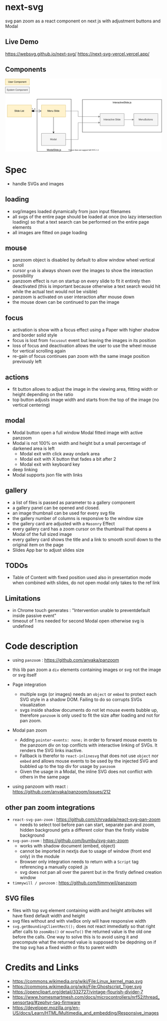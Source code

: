# next-svg
svg pan zoom as a react component on next js with adjustment buttons and Modal

## Live Demo
https://websvg.github.io/next-svg/
https://next-svg-vercel.vercel.app/

## Components
![Components](./Components%20Diagram.svg)
# Spec
* handle SVGs and images
## loading
* svg/images loaded dynamically from json input filenames
* all svgs of the entire page should be loaded at once (no lazy intersection loading) so that a text search can be performed on the entire page elements
* all images are fitted on page loading
## mouse
* panzoom object is disabled by default to allow window wheel vertical scroll
* cursor `grab` is always shown over the images to show the interaction possibility
* panzoom effect is run on startup on every slide to fit it entirely then deactivated (this is important because otherwise a text search would hit while the actual text would not be visible)
* panzoom is activated on user interaction after mouse down
* the mouse down can be continued to pan the image
## focus
* activation is show with a focus effect using a Paper with higher shadow and border solid style
* focus is lost from `focusout` event but leaving the images in its position
* loss of focus and deactivation allows the user to use the wheel mouse for vertical scrolling again
* re-gain of focus continues pan zoom with the same image position previously left
## actions
* fit button allows to adjust the image in the viewing area, fitting width or height depending on the ratio
* top button adjusts image width and starts from the top of the image (no vertical centering)
## modal
* Modal button open a full window Modal fitted image with active panzoom
* Modal is not 100% on width and height but a small percentage of darkened area is left
  * Modal exit with click away ondark area
  * Modal exit with X button that fades a bit after 2
  * Modal exit with keyboard key
* deep linking
* Modal supports json file with links
## gallery
* a list of files is passed as parameter to a gallery component
* a gallery panel can be opened and closed.
* an image thumbnail can be used for every svg file
* the gallery number of columns is responsive to the window size
* the gallery card are adjusted with a `Masonry` Effect
* every gallery card has a zoom cursor on the thumbnail that opens a Modal of the full sized image
* every gallery card shows the title and a link to smooth scroll down to the original item on the page
* Slides App bar to adjust slides size


## TODOs
* Table of Content with fixed position used also in presentation mode when combined with slides, do not open modal only takes to the ref link

## Limitations
* in Chrome touch generates : "Intervention unable to preventdefault inside passive event"
* timeout of 1 ms needed for second Modal open otherwise svg is undefined
# Code description
* using `panzoom` : https://github.com/anvaka/panzoom
* this lib pan zoom a `div` elements containing images or svg not the image or svg itself
* Page integration
    * multiple svgs (or images) needs an `object` or `embed` to protect each SVG style in a shadow DOM. Failing to do so corrupts SVGs visualization
    * svgs inside shadow documents do not let mouse events bubble up, therefore `panzoom` is only used to fit the size after loading and not for pan zoom. 
* Modal pan zoom
    * Adding `pointer-events: none;` in order to forward mouse events to the panzoom div on top conflicts with interactive linking of SVGs. It renders the SVG links inactive.
    * Fallback is therefor to `react-inlinesvg` that does not use `object` nor `embed` and allows mouse events to be used by the injected SVG and bubbled up to the top div for usage by `panzoom`
    * Given the usage in a Modal, the inline SVG does not conflict with others in the same page

* using panzoom with react : https://github.com/anvaka/panzoom/issues/212

## other pan zoom integrations
* `react-svg-pan-zoom` : https://github.com/chrvadala/react-svg-pan-zoom
    * needs to select tool before pan can start, separate pan and zoom, hidden background gets a different color than the firstly visible background
* `svg-pan-zoom` : https://github.com/bumbu/svg-pan-zoom
    * works with shadow document (embed, object)
    * cannot be imported in nextjs due to usage of window (front end only) in the module
    * Browser only integration needs to return with a `Script` tag referencing a manually copied .js
    * svg does not pan all over the parent but in the firstly defined creation window
* `timmywill / panzoom` : https://github.com/timmywil/panzoom
## SVG files
* files with top svg element containing width and height attributes will have fixed default width and height
* svg files without and with viwBox only will have responsive width
* `svg.getBoundingClientRect();` does not react immediatly so that right after calls to `zoomAbs()` or `moveTo()` the returned value is the old one before the calls. One way to solve this is to avoid using it and precompute what the returned value is supposed to be depdning on if the top svg has a fixed width or fits to parent width

# Credits and Links
* https://commons.wikimedia.org/wiki/File:Linux_kernel_map.svg
* https://commons.wikimedia.org/wiki/File:Ghostscript_Tiger.svg
* https://openclipart.org/detail/332727/vintage-flourish-divider-7
* https://www.homesmartmesh.com/docs/microcontrollers/nrf52/thread_sensortag/#zephyr-tag-firmware
* https://developer.mozilla.org/en-US/docs/Learn/HTML/Multimedia_and_embedding/Responsive_images
